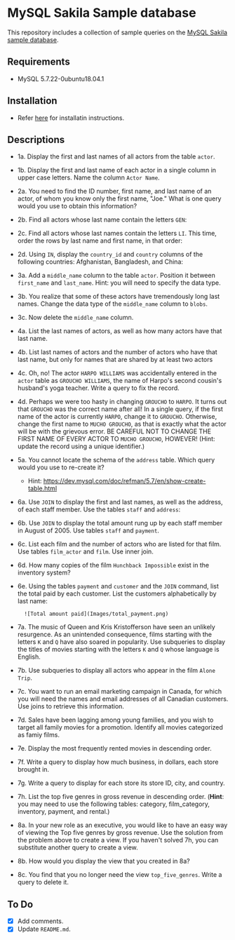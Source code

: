 # MySQL Sakila Sample database

This repository includes a collection of sample queries on the [MySQL Sakila sample database](iohttps://dev.mysql.com/doc/sakila/en/).

## Requirements

- MySQL 5.7.22-0ubuntu18.04.1

## Installation

* Refer [here](https://dev.mysql.com/doc/sakila/en/sakila-installation.html) for installatin instructions.

## Descriptions

* 1a. Display the first and last names of all actors from the table `actor`.

* 1b. Display the first and last name of each actor in a single column in upper case letters. Name the column `Actor Name`.

* 2a. You need to find the ID number, first name, and last name of an actor, of whom you know only the first name, "Joe." What is one query would you use to obtain this information?

* 2b. Find all actors whose last name contain the letters `GEN`:

* 2c. Find all actors whose last names contain the letters `LI`. This time, order the rows by last name and first name, in that order:

* 2d. Using `IN`, display the `country_id` and `country` columns of the following countries: Afghanistan, Bangladesh, and China:

* 3a. Add a `middle_name` column to the table `actor`. Position it between `first_name` and `last_name`. Hint: you will need to specify the data type.

* 3b. You realize that some of these actors have tremendously long last names. Change the data type of the `middle_name` column to `blobs`.

* 3c. Now delete the `middle_name` column.

* 4a. List the last names of actors, as well as how many actors have that last name.

* 4b. List last names of actors and the number of actors who have that last name, but only for names that are shared by at least two actors

* 4c. Oh, no! The actor `HARPO WILLIAMS` was accidentally entered in the `actor` table as `GROUCHO WILLIAMS`, the name of Harpo's second cousin's husband's yoga teacher. Write a query to fix the record.

* 4d. Perhaps we were too hasty in changing `GROUCHO` to `HARPO`. It turns out that `GROUCHO` was the correct name after all! In a single query, if the first name of the actor is currently `HARPO`, change it to `GROUCHO`. Otherwise, change the first name to `MUCHO GROUCHO`, as that is exactly what the actor will be with the grievous error. BE CAREFUL NOT TO CHANGE THE FIRST NAME OF EVERY ACTOR TO `MUCHO GROUCHO`, HOWEVER! (Hint: update the record using a unique identifier.)

* 5a. You cannot locate the schema of the `address` table. Which query would you use to re-create it?

  * Hint: <https://dev.mysql.com/doc/refman/5.7/en/show-create-table.html>

* 6a. Use `JOIN` to display the first and last names, as well as the address, of each staff member. Use the tables `staff` and `address`:

* 6b. Use `JOIN` to display the total amount rung up by each staff member in August of 2005. Use tables `staff` and `payment`.

* 6c. List each film and the number of actors who are listed for that film. Use tables `film_actor` and `film`. Use inner join.

* 6d. How many copies of the film `Hunchback Impossible` exist in the inventory system?

* 6e. Using the tables `payment` and `customer` and the `JOIN` command, list the total paid by each customer. List the customers alphabetically by last name:

  ```
  	![Total amount paid](Images/total_payment.png)
  ```

* 7a. The music of Queen and Kris Kristofferson have seen an unlikely resurgence. As an unintended consequence, films starting with the letters `K` and `Q` have also soared in popularity. Use subqueries to display the titles of movies starting with the letters `K` and `Q` whose language is English.

* 7b. Use subqueries to display all actors who appear in the film `Alone Trip`.

* 7c. You want to run an email marketing campaign in Canada, for which you will need the names and email addresses of all Canadian customers. Use joins to retrieve this information.

* 7d. Sales have been lagging among young families, and you wish to target all family movies for a promotion. Identify all movies categorized as famiy films.

* 7e. Display the most frequently rented movies in descending order.

* 7f. Write a query to display how much business, in dollars, each store brought in.

* 7g. Write a query to display for each store its store ID, city, and country.

* 7h. List the top five genres in gross revenue in descending order. (**Hint**: you may need to use the following tables: category, film_category, inventory, payment, and rental.)

* 8a. In your new role as an executive, you would like to have an easy way of viewing the Top five genres by gross revenue. Use the solution from the problem above to create a view. If you haven't solved 7h, you can substitute another query to create a view.

* 8b. How would you display the view that you created in 8a?

* 8c. You find that you no longer need the view `top_five_genres`. Write a query to delete it.

## To Do

- [x] Add comments.
- [x] Update `README.md`.
